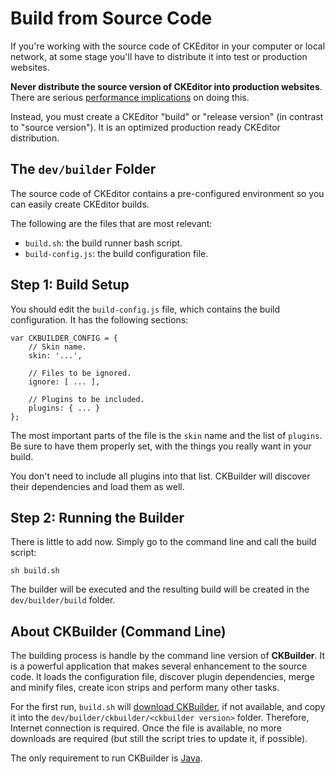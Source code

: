 # Build from Source Code

If you're working with the source code of CKEditor in your computer or local network, at some stage you'll have to distribute it into test or production websites. 

**Never distribute the source version of CKEditor into production websites**. There are serious [performance implications](#!/guide/dev_source-section-2) on doing this.

Instead, you must create a CKEditor "build" or "release version" (in contrast to "source version"). It is an optimized production ready CKEditor distribution.

## The `dev/builder` Folder

The source code of CKEditor contains a pre-configured environment so you can easily create CKEditor builds.

The following are the files that are most relevant:

 * `build.sh`: the build runner bash script.
 * `build-config.js`: the build configuration file.

## Step 1: Build Setup

You should edit the `build-config.js` file, which contains the build configuration. It has the following sections:

	var CKBUILDER_CONFIG = {	
		// Skin name.
		skin: '...',
		
		// Files to be ignored.
		ignore: [ ... ],
		
		// Plugins to be included.
		plugins: { ... }
	};

The most important parts of the file is the `skin` name and the list of `plugins`. Be sure to have them properly set, with the things you really want in your build.

You don't need to include all plugins into that list. CKBuilder will discover their dependencies and load them as well.

## Step 2: Running the Builder

There is little to add now. Simply go to the command line and call the build script:

	sh build.sh
	
The builder will be executed and the resulting build will be created in the `dev/builder/build` folder.

## About CKBuilder (Command Line)
	
The building process is handle by the command line version of **CKBuilder**. It is a powerful application that makes several enhancement to the source code. It loads the configuration file, discover plugin dependencies, merge and minify files, create icon strips and perform many other tasks.

For the first run, `build.sh` will [download CKBuilder](http://download.cksource.com/CKBuilder/), if not available, and copy it into the `dev/builder/ckbuilder/<ckbuilder version>` folder. Therefore, Internet connection is required. Once the file is available, no more downloads are required (but still the script tries to update it, if possible).

The only requirement to run CKBuilder is [Java](http://www.java.com/en/download/).
